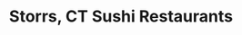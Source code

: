 ---
layout: city
title: Storrs, CT Sushi Restaurants
permalink: /connecticut/storrs/
stateAbbr: CT
stateName: Connecticut
cityName: Storrs
---